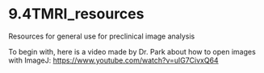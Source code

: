 # 9.4TMRI_resources
Resources for general use for preclinical image analysis

To begin with, here is a video made by Dr. Park about how to open images with ImageJ:
https://www.youtube.com/watch?v=ulG7CivxQ64

